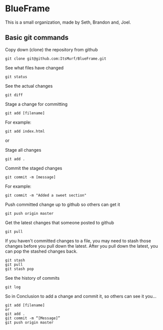 # BlueFrame
This is a small organization, made by Seth, Brandon and, Joel. 


## Basic git commands

Copy down (clone) the repository from github
```
git clone git@github.com:ItsMurf/BlueFrame.git
```

See what files have changed

```
git status
```

See the actual changes

```
git diff
```

Stage a change for committing

```
git add [filename]
```

For example:

```
git add index.html
```

or

Stage all changes

```
git add .
```

Commit the staged changes

```
git commit -m [message]
```

For example:

```
git commit -m "Added a sweet section"
```

Push committed change up to github so others can get it

```
git push origin master
```

Get the latest changes that someone posted to github

```
git pull
```

If you haven't committed changes to a file, you may need to stash  those changes before you pull down the latest. After you pull down the latest, you can pop the stashed changes back.

```
git stash
git pull
git stash pop
```

See the history of commits

```
git log
```

So in Conclusion to add a change and commit it, so others can see it you...

```
git add [filename]
or 
git add .
git commit -m “[Message]”
git push origin master
```
